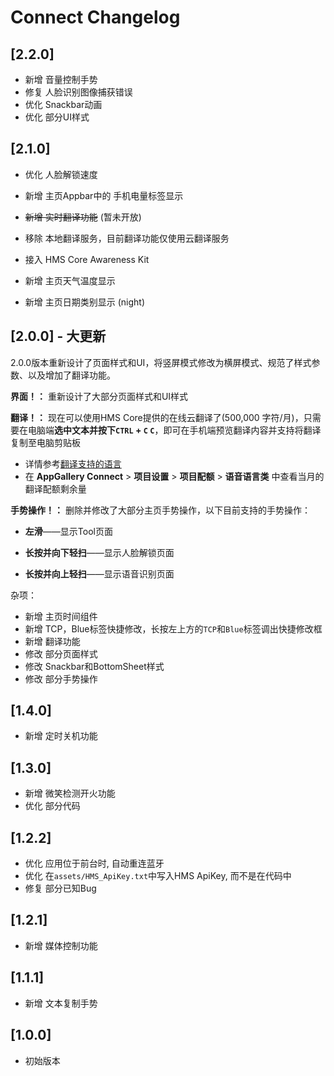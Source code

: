 # Connect Changelog

## [2.2.0]

- 新增 音量控制手势
- 修复 人脸识别图像捕获错误
- 优化 Snackbar动画
- 优化 部分UI样式

## [2.1.0]

- 优化 人脸解锁速度

- 新增 主页Appbar中的 手机电量标签显示

- ~~新增 实时翻译功能~~ (暂未开放)

- 移除 本地翻译服务，目前翻译功能仅使用云翻译服务

- 接入 HMS Core Awareness Kit

- 新增 主页天气温度显示

- 新增 主页日期类别显示 (night)

## [2.0.0] - 大更新

2.0.0版本重新设计了页面样式和UI，将竖屏模式修改为横屏模式、规范了样式参数、以及增加了翻译功能。

**界面！：** 重新设计了大部分页面样式和UI样式

**翻译！：** 现在可以使用HMS Core提供的在线云翻译了(500,000 字符/月)，只需要在电脑端**选中文本并按下`CTRL` + `C` `C`**，即可在手机端预览翻译内容并支持将翻译复制至电脑剪贴板

- 详情参考[翻译支持的语言](https://developer.huawei.com/consumer/en/doc/development/hiai-Guides/ml-resource-0000001050038188)
- 在 **AppGallery Connect** > **项目设置** > **项目配额** > **语音语言类** 中查看当月的翻译配额剩余量



**手势操作！：** 删除并修改了大部分主页手势操作，以下目前支持的手势操作：

- **左滑**——显示Tool页面

- **长按并向下轻扫**——显示人脸解锁页面

- **长按并向上轻扫**——显示语音识别页面

杂项：

- 新增 主页时间组件
- 新增 TCP，Blue标签快捷修改，长按左上方的`TCP`和`Blue`标签调出快捷修改框
- 新增 翻译功能
- 修改 部分页面样式
- 修改 Snackbar和BottomSheet样式
- 修改 部分手势操作

## [1.4.0]

- 新增 定时关机功能

## [1.3.0]

- 新增 微笑检测开火功能
- 优化 部分代码

## [1.2.2]

- 优化 应用位于前台时, 自动重连蓝牙
- 优化 在`assets/HMS_ApiKey.txt`中写入HMS ApiKey,  而不是在代码中
- 修复 部分已知Bug

## [1.2.1]

- 新增 媒体控制功能

## [1.1.1]

- 新增 文本复制手势

## [1.0.0]

- 初始版本

